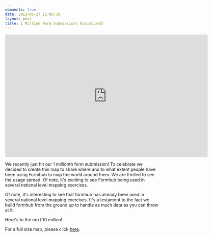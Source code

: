 ```yaml
---
comments: true
date: 2013-06-27 11:00:36
layout: post
title: 1 Million Form Submissions Visualized!
---
```


<iframe width='660' height='400' frameBorder='0' src='http://a.tiles.mapbox.com/v3/modilabs.map-gg6t86wc.html#2/7.01366792756663/-3.7021874999999986'></iframe>

We recently just hit our 1 millionth form submission!  To celebrate we decided to create this map to share where and to what extent people have been using Formhub to map the world around them.  We are thrilled to see the usage spread.  Of note, it's exciting to see Formhub being used in several national level mapping exercises.  

Of note, it's interesting to see that formhub has already been used in several national level mapping exercises.  It's a testament to the fact we build formhub from the ground up to handle as much data as you can throw at it. 

Here's to the next 10 million!

For a full size map, please click [here](http://a.tiles.mapbox.com/v3/modilabs.map-gg6t86wc/page.html).



